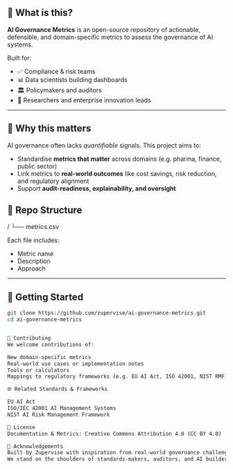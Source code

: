 

## 🧠 What is this?

**AI Governance Metrics** is an open-source repository of actionable, defensible, and domain-specific metrics to assess the governance of AI systems.


Built for:
- ✅ Compliance & risk teams
- 📊 Data scientists building dashboards
- 🏛️ Policymakers and auditors
- 🧪 Researchers and enterprise innovation leads

---

## 🎯 Why this matters

AI governance often lacks *quantifiable* signals. This project aims to:

- Standardise **metrics that matter** across domains (e.g. pharma, finance, public sector)
- Link metrics to **real-world outcomes** like cost savings, risk reduction, and regulatory alignment
- Support **audit-readiness, explainability, and oversight**



## 🧰 Repo Structure
/
└── metrics.csv

Each file includes:
- Metric name
- Description
- Approach

---

## 🚀 Getting Started

```bash
git clone https://github.com/zupervise/ai-governance-metrics.git
cd ai-governance-metrics


🤝 Contributing
We welcome contributions of:

New domain-specific metrics
Real-world use cases or implementation notes
Tools or calculators
Mappings to regulatory frameworks (e.g. EU AI Act, ISO 42001, NIST RMF)

🌐 Related Standards & Frameworks

EU AI Act
ISO/IEC 42001 AI Management Systems
NIST AI Risk Management Framework

📄 License
Documentation & Metrics: Creative Commons Attribution 4.0 (CC BY 4.0)

🙌 Acknowledgements
Built by Zupervise with inspiration from real-world governance challenges across industries.
We stand on the shoulders of standards-makers, auditors, and AI builders worldwide.

